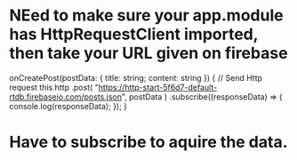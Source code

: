 # NEed to make sure your app.module has HttpRequestClient imported, then take your URL given on firebase

onCreatePost(postData: { title: string; content: string }) {
// Send Http request
this.http
.post(
"https://http-start-5f6d7-default-rtdb.firebaseio.com/posts.json",
postData
)
.subscribe((responseData) => {
console.log(responseData);
});
}

# Have to subscribe to aquire the data.
